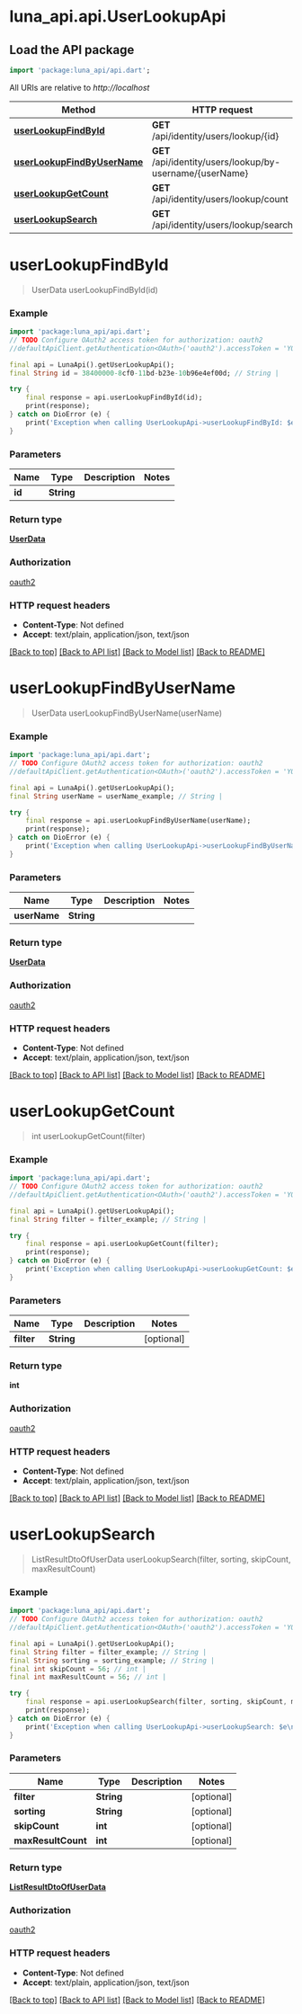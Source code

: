 # luna_api.api.UserLookupApi

## Load the API package
```dart
import 'package:luna_api/api.dart';
```

All URIs are relative to *http://localhost*

Method | HTTP request | Description
------------- | ------------- | -------------
[**userLookupFindById**](UserLookupApi.md#userlookupfindbyid) | **GET** /api/identity/users/lookup/{id} | 
[**userLookupFindByUserName**](UserLookupApi.md#userlookupfindbyusername) | **GET** /api/identity/users/lookup/by-username/{userName} | 
[**userLookupGetCount**](UserLookupApi.md#userlookupgetcount) | **GET** /api/identity/users/lookup/count | 
[**userLookupSearch**](UserLookupApi.md#userlookupsearch) | **GET** /api/identity/users/lookup/search | 


# **userLookupFindById**
> UserData userLookupFindById(id)



### Example
```dart
import 'package:luna_api/api.dart';
// TODO Configure OAuth2 access token for authorization: oauth2
//defaultApiClient.getAuthentication<OAuth>('oauth2').accessToken = 'YOUR_ACCESS_TOKEN';

final api = LunaApi().getUserLookupApi();
final String id = 38400000-8cf0-11bd-b23e-10b96e4ef00d; // String | 

try {
    final response = api.userLookupFindById(id);
    print(response);
} catch on DioError (e) {
    print('Exception when calling UserLookupApi->userLookupFindById: $e\n');
}
```

### Parameters

Name | Type | Description  | Notes
------------- | ------------- | ------------- | -------------
 **id** | **String**|  | 

### Return type

[**UserData**](UserData.md)

### Authorization

[oauth2](../README.md#oauth2)

### HTTP request headers

 - **Content-Type**: Not defined
 - **Accept**: text/plain, application/json, text/json

[[Back to top]](#) [[Back to API list]](../README.md#documentation-for-api-endpoints) [[Back to Model list]](../README.md#documentation-for-models) [[Back to README]](../README.md)

# **userLookupFindByUserName**
> UserData userLookupFindByUserName(userName)



### Example
```dart
import 'package:luna_api/api.dart';
// TODO Configure OAuth2 access token for authorization: oauth2
//defaultApiClient.getAuthentication<OAuth>('oauth2').accessToken = 'YOUR_ACCESS_TOKEN';

final api = LunaApi().getUserLookupApi();
final String userName = userName_example; // String | 

try {
    final response = api.userLookupFindByUserName(userName);
    print(response);
} catch on DioError (e) {
    print('Exception when calling UserLookupApi->userLookupFindByUserName: $e\n');
}
```

### Parameters

Name | Type | Description  | Notes
------------- | ------------- | ------------- | -------------
 **userName** | **String**|  | 

### Return type

[**UserData**](UserData.md)

### Authorization

[oauth2](../README.md#oauth2)

### HTTP request headers

 - **Content-Type**: Not defined
 - **Accept**: text/plain, application/json, text/json

[[Back to top]](#) [[Back to API list]](../README.md#documentation-for-api-endpoints) [[Back to Model list]](../README.md#documentation-for-models) [[Back to README]](../README.md)

# **userLookupGetCount**
> int userLookupGetCount(filter)



### Example
```dart
import 'package:luna_api/api.dart';
// TODO Configure OAuth2 access token for authorization: oauth2
//defaultApiClient.getAuthentication<OAuth>('oauth2').accessToken = 'YOUR_ACCESS_TOKEN';

final api = LunaApi().getUserLookupApi();
final String filter = filter_example; // String | 

try {
    final response = api.userLookupGetCount(filter);
    print(response);
} catch on DioError (e) {
    print('Exception when calling UserLookupApi->userLookupGetCount: $e\n');
}
```

### Parameters

Name | Type | Description  | Notes
------------- | ------------- | ------------- | -------------
 **filter** | **String**|  | [optional] 

### Return type

**int**

### Authorization

[oauth2](../README.md#oauth2)

### HTTP request headers

 - **Content-Type**: Not defined
 - **Accept**: text/plain, application/json, text/json

[[Back to top]](#) [[Back to API list]](../README.md#documentation-for-api-endpoints) [[Back to Model list]](../README.md#documentation-for-models) [[Back to README]](../README.md)

# **userLookupSearch**
> ListResultDtoOfUserData userLookupSearch(filter, sorting, skipCount, maxResultCount)



### Example
```dart
import 'package:luna_api/api.dart';
// TODO Configure OAuth2 access token for authorization: oauth2
//defaultApiClient.getAuthentication<OAuth>('oauth2').accessToken = 'YOUR_ACCESS_TOKEN';

final api = LunaApi().getUserLookupApi();
final String filter = filter_example; // String | 
final String sorting = sorting_example; // String | 
final int skipCount = 56; // int | 
final int maxResultCount = 56; // int | 

try {
    final response = api.userLookupSearch(filter, sorting, skipCount, maxResultCount);
    print(response);
} catch on DioError (e) {
    print('Exception when calling UserLookupApi->userLookupSearch: $e\n');
}
```

### Parameters

Name | Type | Description  | Notes
------------- | ------------- | ------------- | -------------
 **filter** | **String**|  | [optional] 
 **sorting** | **String**|  | [optional] 
 **skipCount** | **int**|  | [optional] 
 **maxResultCount** | **int**|  | [optional] 

### Return type

[**ListResultDtoOfUserData**](ListResultDtoOfUserData.md)

### Authorization

[oauth2](../README.md#oauth2)

### HTTP request headers

 - **Content-Type**: Not defined
 - **Accept**: text/plain, application/json, text/json

[[Back to top]](#) [[Back to API list]](../README.md#documentation-for-api-endpoints) [[Back to Model list]](../README.md#documentation-for-models) [[Back to README]](../README.md)

